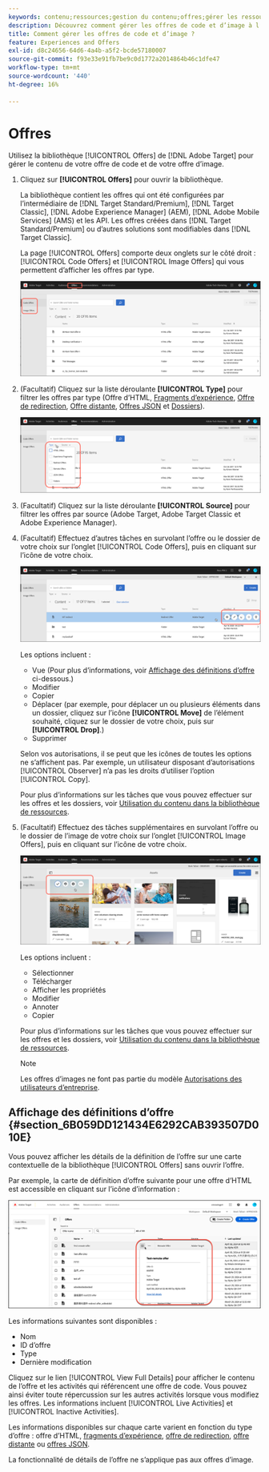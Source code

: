 ```yaml
---
keywords: contenu;ressources;gestion du contenu;offres;gérer les ressources;accès au mode de sélection;mode de sélection
description: Découvrez comment gérer les offres de code et d’image à l’aide de la bibliothèque d’offres dans Adobe Target.
title: Comment gérer les offres de code et d’image ?
feature: Experiences and Offers
exl-id: d8c24656-64d6-4a4b-a5f2-bcde57180007
source-git-commit: f93e33e91fb7be9c0d1772a2014864b46c1dfe47
workflow-type: tm+mt
source-wordcount: '440'
ht-degree: 16%

---
```


# Offres

Utilisez la bibliothèque [!UICONTROL Offers] de [!DNL Adobe Target] pour gérer le contenu de votre offre de code et de votre offre d’image.

1. Cliquez sur **[!UICONTROL Offers]** pour ouvrir la bibliothèque.

   La bibliothèque contient les offres qui ont été configurées par l’intermédiaire de [!DNL Target Standard/Premium], [!DNL Target Classic], [!DNL Adobe Experience Manager] (AEM), [!DNL Adobe Mobile Services] (AMS) et les API. Les offres créées dans [!DNL Target Standard/Premium] ou d’autres solutions sont modifiables dans [!DNL Target Classic].

   La page [!UICONTROL Offers] comporte deux onglets sur le côté droit : [!UICONTROL Code Offers] et [!UICONTROL Image Offers] qui vous permettent d’afficher les offres par type.

   ![ Page Offres affichant les onglets Offres (code) et Offres (images)](/help/main/c-experiences/c-manage-content/assets/offers-page.png)

1. (Facultatif) Cliquez sur la liste déroulante **[!UICONTROL Type]** pour filtrer les offres par type (Offre d’HTML, [Fragments d’expérience](/help/main/c-experiences/c-manage-content/aem-experience-fragments.md), [Offre de redirection](/help/main/c-experiences/c-manage-content/offer-redirect.md), [Offre distante](/help/main/c-experiences/c-manage-content/about-remote-offers.md), [Offres JSON](/help/main/c-experiences/c-manage-content/create-json-offer.md) et [Dossiers](/help/main/c-experiences/c-manage-content/create-content-folder.md)).

   ![ image offer_filter](assets/offers_filter.png)

1. (Facultatif) Cliquez sur la liste déroulante **[!UICONTROL Source]** pour filtrer les offres par source (Adobe Target, Adobe Target Classic et Adobe Experience Manager).

1. (Facultatif) Effectuez d’autres tâches en survolant l’offre ou le dossier de votre choix sur l’onglet [!UICONTROL Code Offers], puis en cliquant sur l’icône de votre choix.

   ![Options d’offres de code](assets/offer-picker-large.png)

   Les options incluent :

   * Vue (Pour plus d’informations, voir [ Affichage des définitions d’offre](#section_6B059DD121434E6292CAB393507D010E) ci-dessous.)
   * Modifier
   * Copier
   * Déplacer (par exemple, pour déplacer un ou plusieurs éléments dans un dossier, cliquez sur l’icône **[!UICONTROL Move]** de l’élément souhaité, cliquez sur le dossier de votre choix, puis sur **[!UICONTROL Drop]**.)
   * Supprimer

   Selon vos autorisations, il se peut que les icônes de toutes les options ne s’affichent pas. Par exemple, un utilisateur disposant d’autorisations [!UICONTROL Observer] n’a pas les droits d’utiliser l’option [!UICONTROL Copy].

   Pour plus d’informations sur les tâches que vous pouvez effectuer sur les offres et les dossiers, voir [Utilisation du contenu dans la bibliothèque de ressources](/help/main/c-experiences/c-manage-content/assets-working.md).

1. (Facultatif) Effectuez des tâches supplémentaires en survolant l’offre ou le dossier de l’image de votre choix sur l’onglet [!UICONTROL Image Offers], puis en cliquant sur l’icône de votre choix.

   ![Options d’offres d’images](/help/main/c-experiences/c-manage-content/assets/image-offers-icons.png)

   Les options incluent :

   * Sélectionner
   * Télécharger
   * Afficher les propriétés
   * Modifier
   * Annoter
   * Copier

   Pour plus d’informations sur les tâches que vous pouvez effectuer sur les offres et les dossiers, voir [Utilisation du contenu dans la bibliothèque de ressources](/help/main/c-experiences/c-manage-content/assets-working.md).

   >[!NOTE]
   >
   >Les offres d’images ne font pas partie du modèle [Autorisations des utilisateurs d’entreprise](/help/main/administrating-target/c-user-management/property-channel/property-channel.md).


## Affichage des définitions d’offre {#section_6B059DD121434E6292CAB393507D010E}

Vous pouvez afficher les détails de la définition de l’offre sur une carte contextuelle de la bibliothèque [!UICONTROL Offers] sans ouvrir l’offre.

Par exemple, la carte de définition d’offre suivante pour une offre d’HTML est accessible en cliquant sur l’icône d’information :

![offer-card-html image](assets/offer-card-html-new.png)

Les informations suivantes sont disponibles :

* Nom
* ID d’offre
* Type
* Dernière modification

Cliquez sur le lien [!UICONTROL View Full Details] pour afficher le contenu de l’offre et les activités qui référencent une offre de code. Vous pouvez ainsi éviter toute répercussion sur les autres activités lorsque vous modifiez les offres. Les informations incluent [!UICONTROL Live Activities] et [!UICONTROL Inactive Activities].

Les informations disponibles sur chaque carte varient en fonction du type d’offre : offre d’HTML, [fragments d’expérience](/help/main/c-experiences/c-manage-content/aem-experience-fragments.md), [offre de redirection](/help/main/c-experiences/c-manage-content/offer-redirect.md), [offre distante](/help/main/c-experiences/c-manage-content/about-remote-offers.md) ou [offres JSON](/help/main/c-experiences/c-manage-content/create-json-offer.md).

La fonctionnalité de détails de l’offre ne s’applique pas aux offres d’image.

<!--

## Training video: The Content Repository ![Overview badge](/help/main/assets/overview.png)

This video includes information about managing offers.

* Connection between the [Experience Cloud Asset Library](https://experienceleague.adobe.com/docs/core-services/interface/assets/creative-cloud.html) and the Target Content Library 
* Custom HTML Offers 
* Custom HTML Offer in the [!UICONTROL Visual Experience Composer]

>[!VIDEO](https://video.tv.adobe.com/v/17387)

-->

